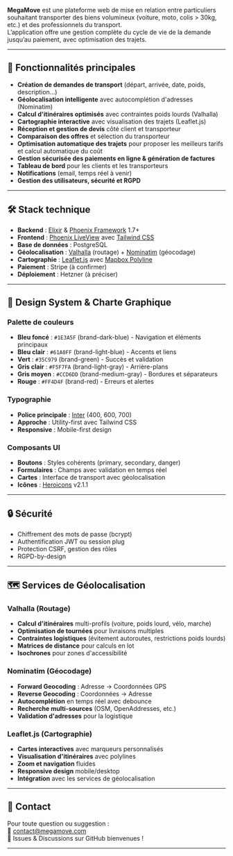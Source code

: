 **MegaMove** est une plateforme web de mise en relation entre particuliers souhaitant transporter des biens volumineux (voiture, moto, colis > 30kg, etc.) et des professionnels du transport.  
L’application offre une gestion complète du cycle de vie de la demande jusqu’au paiement, avec optimisation des trajets.

---

## 🚀 Fonctionnalités principales

- **Création de demandes de transport** (départ, arrivée, date, poids, description…)
- **Géolocalisation intelligente** avec autocomplétion d'adresses (Nominatim)
- **Calcul d'itinéraires optimisés** avec contraintes poids lourds (Valhalla)
- **Cartographie interactive** avec visualisation des trajets (Leaflet.js)
- **Réception et gestion de devis** côté client et transporteur
- **Comparaison des offres** et sélection du transporteur
- **Optimisation automatique des trajets** pour proposer les meilleurs tarifs et calcul automatique du coût
- **Gestion sécurisée des paiements en ligne & génération de factures**
- **Tableau de bord** pour les clients et les transporteurs
- **Notifications** (email, temps réel à venir)
- **Gestion des utilisateurs, sécurité et RGPD**

---

## 🛠️ Stack technique

- **Backend** : [Elixir](https://elixir-lang.org/) & [Phoenix Framework](https://www.phoenixframework.org/) 1.7+  
- **Frontend** : [Phoenix LiveView](https://hexdocs.pm/phoenix_live_view/) avec [Tailwind CSS](https://tailwindcss.com/)
- **Base de données** : PostgreSQL
- **Géolocalisation** : [Valhalla](https://github.com/valhalla/valhalla) (routage) + [Nominatim](https://nominatim.org/) (géocodage)
- **Cartographie** : [Leaflet.js](https://leafletjs.com/) avec [Mapbox Polyline](https://github.com/mapbox/polyline)
- **Paiement** : Stripe (à confirmer)
- **Déploiement** : Hetzner (à préciser)

---

## 🎨 Design System & Charte Graphique

### Palette de couleurs
- **Bleu foncé** : `#1E3A5F` (brand-dark-blue) - Navigation et éléments principaux
- **Bleu clair** : `#61A0FF` (brand-light-blue) - Accents et liens
- **Vert** : `#35C979` (brand-green) - Succès et validation
- **Gris clair** : `#F5F7FA` (brand-light-gray) - Arrière-plans
- **Gris moyen** : `#CCD6DD` (brand-medium-gray) - Bordures et séparateurs
- **Rouge** : `#FF4D4F` (brand-red) - Erreurs et alertes

### Typographie
- **Police principale** : [Inter](https://fonts.google.com/specimen/Inter) (400, 600, 700)
- **Approche** : Utility-first avec Tailwind CSS
- **Responsive** : Mobile-first design

### Composants UI
- **Boutons** : Styles cohérents (primary, secondary, danger)
- **Formulaires** : Champs avec validation en temps réel
- **Cartes** : Interface de transport avec géolocalisation
- **Icônes** : [Heroicons](https://heroicons.com/) v2.1.1

---

## 🔒 Sécurité

- Chiffrement des mots de passe (bcrypt)
- Authentification JWT ou session plug
- Protection CSRF, gestion des rôles
- RGPD-by-design

---

## 🗺️ Services de Géolocalisation

### Valhalla (Routage)
- **Calcul d'itinéraires** multi-profils (voiture, poids lourd, vélo, marche)
- **Optimisation de tournées** pour livraisons multiples
- **Contraintes logistiques** (évitement autoroutes, restrictions poids lourds)
- **Matrices de distance** pour calculs en lot
- **Isochrones** pour zones d'accessibilité

### Nominatim (Géocodage)
- **Forward Geocoding** : Adresse → Coordonnées GPS
- **Reverse Geocoding** : Coordonnées → Adresse
- **Autocomplétion** en temps réel avec debounce
- **Recherche multi-sources** (OSM, OpenAddresses, etc.)
- **Validation d'adresses** pour la logistique

### Leaflet.js (Cartographie)
- **Cartes interactives** avec marqueurs personnalisés
- **Visualisation d'itinéraires** avec polylines
- **Zoom et navigation** fluides
- **Responsive design** mobile/desktop
- **Intégration** avec les services de géolocalisation

---

## 💬 Contact

Pour toute question ou suggestion :  
📧 [contact@megamove.com](mailto:azurha21@icloud.com)  
👥 Issues & Discussions sur GitHub bienvenues !

---

